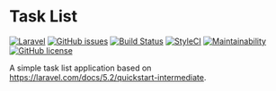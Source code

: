 # Task List  

[![Laravel](https://img.shields.io/badge/Laravel-5.7-f55247.svg)](https://laravel.com/docs/5.7/)
[![GitHub issues](https://img.shields.io/github/issues/revzacool/task-list.svg)](https://github.com/revzacool/task-list/issues)
[![Build Status](https://travis-ci.com/revzacool/task-list.svg?branch=master)](https://travis-ci.com/revzacool/task-list)
[![StyleCI](https://github.styleci.io/repos/154752498/shield?branch=master)](https://github.styleci.io/repos/154752498)
[![Maintainability](https://api.codeclimate.com/v1/badges/0a1353c4042b6db9ba65/maintainability)](https://codeclimate.com/github/revzacool/task-list/maintainability)
[![GitHub license](https://img.shields.io/github/license/revzacool/task-list.svg)](https://github.com/revzacool/task-list/blob/master/LICENSE)

A simple task list application based on https://laravel.com/docs/5.2/quickstart-intermediate.
